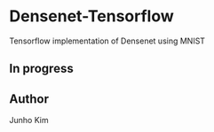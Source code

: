 # Densenet-Tensorflow
Tensorflow implementation of Densenet using MNIST

## In progress

## Author
Junho Kim
